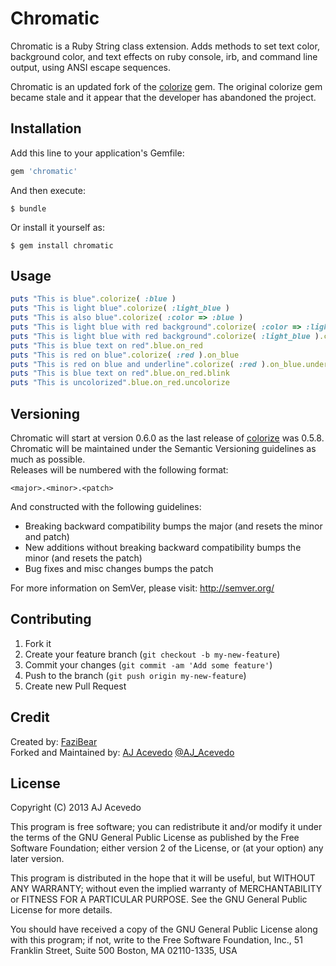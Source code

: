 # Chromatic

Chromatic is a Ruby String class extension. Adds methods to set text color, background color, and text effects on ruby console, irb,  and command line output, using ANSI escape sequences.  

Chromatic is an updated fork of the [colorize](https://github.com/fazibear/colorize) gem. The original colorize gem became stale and it appear that the developer has abandoned the project.

## Installation

Add this line to your application's Gemfile:

```ruby
gem 'chromatic'
```

And then execute:

    $ bundle

Or install it yourself as:

    $ gem install chromatic

## Usage

```ruby
puts "This is blue".colorize( :blue )
puts "This is light blue".colorize( :light_blue )
puts "This is also blue".colorize( :color => :blue )
puts "This is light blue with red background".colorize( :color => :light_blue, :background => :red )
puts "This is light blue with red background".colorize( :light_blue ).colorize( :background => :red )
puts "This is blue text on red".blue.on_red
puts "This is red on blue".colorize( :red ).on_blue
puts "This is red on blue and underline".colorize( :red ).on_blue.underline
puts "This is blue text on red".blue.on_red.blink
puts "This is uncolorized".blue.on_red.uncolorize
````

## Versioning

Chromatic will start at version 0.6.0 as the last release of [colorize](https://github.com/fazibear/colorize) was 0.5.8.  
Chromatic will be maintained under the Semantic Versioning guidelines as much as possible.  
Releases will be numbered with the following format:

`<major>.<minor>.<patch>`

And constructed with the following guidelines:

* Breaking backward compatibility bumps the major (and resets the minor and patch)
* New additions without breaking backward compatibility bumps the minor (and resets the patch)
* Bug fixes and misc changes bumps the patch

For more information on SemVer, please visit: http://semver.org/

## Contributing

1. Fork it
2. Create your feature branch (`git checkout -b my-new-feature`)
3. Commit your changes (`git commit -am 'Add some feature'`)
4. Push to the branch (`git push origin my-new-feature`)
5. Create new Pull Request

## Credit

Created by: [FaziBear](https://github.com/fazibear/)  
Forked and Maintained by: [AJ Acevedo](https://github.com/aj-acevedo/) [@AJ_Acevedo](https://twitter.com/AJ_Acevedo)  

## License

Copyright (C) 2013 AJ Acevedo

This program is free software; you can redistribute it and/or modify it under the terms of the GNU General Public License as published by the Free Software Foundation; either version 2 of the License, or (at your option) any later version.

This program is distributed in the hope that it will be useful, but WITHOUT ANY WARRANTY; without even the implied warranty of MERCHANTABILITY or FITNESS FOR A PARTICULAR PURPOSE. See the GNU General Public License for more details.

You should have received a copy of the GNU General Public License along with this program; if not, write to the Free Software Foundation, Inc., 51 Franklin Street, Suite 500 Boston, MA 02110-1335, USA
